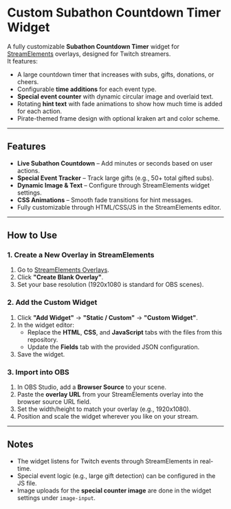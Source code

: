 # Custom Subathon Countdown Timer Widget

A fully customizable **Subathon Countdown Timer** widget for [StreamElements](https://streamelements.com/) overlays, designed for Twitch streamers.  
It features:
- A large countdown timer that increases with subs, gifts, donations, or cheers.
- Configurable **time additions** for each event type.
- **Special event counter** with dynamic circular image and overlaid text.
- Rotating **hint text** with fade animations to show how much time is added for each action.
- Pirate-themed frame design with optional kraken art and color scheme.

---

## Features
- **Live Subathon Countdown** – Add minutes or seconds based on user actions.
- **Special Event Tracker** – Track large gifts (e.g., 50+ total gifted subs).
- **Dynamic Image & Text** – Configure through StreamElements widget settings.
- **CSS Animations** – Smooth fade transitions for hint messages.
- Fully customizable through HTML/CSS/JS in the StreamElements editor.

---

## How to Use

### 1. Create a New Overlay in StreamElements
1. Go to [StreamElements Overlays](https://streamelements.com/dashboard/overlays).
2. Click **"Create Blank Overlay"**.
3. Set your base resolution (1920x1080 is standard for OBS scenes).

### 2. Add the Custom Widget
1. Click **"Add Widget"** → **"Static / Custom"** → **"Custom Widget"**.
2. In the widget editor:
   - Replace the **HTML**, **CSS**, and **JavaScript** tabs with the files from this repository.
   - Update the **Fields** tab with the provided JSON configuration.
3. Save the widget.

### 3. Import into OBS
1. In OBS Studio, add a **Browser Source** to your scene.
2. Paste the **overlay URL** from your StreamElements overlay into the browser source URL field.
3. Set the width/height to match your overlay (e.g., 1920x1080).
4. Position and scale the widget wherever you like on your stream.

---

## Notes
- The widget listens for Twitch events through StreamElements in real-time.
- Special event logic (e.g., large gift detection) can be configured in the JS file.
- Image uploads for the **special counter image** are done in the widget settings under `image-input`.
